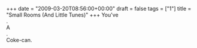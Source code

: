 +++
date = "2009-03-20T08:56:00+00:00"
draft = false
tags = ["1"]
title = "Small Rooms (And Little Tunes)"
+++
You've<br/>.<br/>A<br/>.<br/>Coke-can.<div class="blogger-post-footer"><img width='1' height='1' src='https://blogger.googleusercontent.com/tracker/5693059957647979680-3124208372421890833?l=cosmiccowbell.blogspot.com' alt='' /></div>
